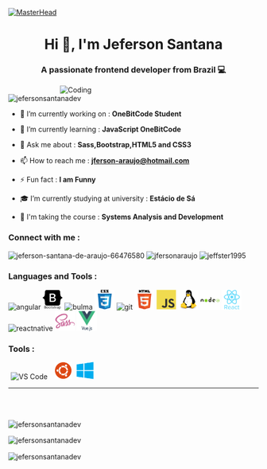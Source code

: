 [![MasterHead](https://miro.medium.com/max/1400/1*L_QoAG863l8QvqxpNyBiqw.gif)]()

<h1 align="center">Hi 👋, I'm Jeferson Santana</h1>
<p><h3 align="center">A passionate frontend developer from Brazil 💻</h3></p>
<img align="right" alt="Coding" width="400" src="https://camo.githubusercontent.com/5ddf73ad3a205111cf8c686f687fc216c2946a75005718c8da5b837ad9de78c9/68747470733a2f2f7468756d62732e6766796361742e636f6d2f4576696c4e657874446576696c666973682d736d616c6c2e676966">

<p align="left"> <img src="https://komarev.com/ghpvc/?username=jefersonsantanadev&label=Profile%20views&color=ffde0a&style=flat-square" alt="jefersonsantanadev" /> </p>



- 🔭 I’m currently working on : **OneBitCode Student**

- 🌱 I’m currently learning : **JavaScript OneBitCode**

- 💬 Ask me about : **Sass,Bootstrap,HTML5 and CSS3**

- 📫 How to reach me : **jferson-araujo@hotmail.com**

- ⚡ Fun fact : **I am Funny**

- 🎓 I’m currently studying at university : **Estácio de Sá**

- 📒 I'm taking the course : **Systems Analysis and Development**

<h3 align="left">Connect with me :</h3>
<p align="left">
<a href="https://codepen.io/@jeffster1995" target="blank"<img align="center" src="https://raw.githubusercontent.com/rahuldkjain/github-profile-readme-generator/master/src/images/icons/Social/codepen.svg" alt="@jeffster1995" height="30" width="40" /></a>
<img align="center" src="https://raw.githubusercontent.com/rahuldkjain/github-profile-readme-generator/master/src/images/icons/Social/linked-in-alt.svg" alt="jeferson-santana-de-araujo-66476580" height="30" width="40" /></a>
<img align="center" src="https://raw.githubusercontent.com/rahuldkjain/github-profile-readme-generator/master/src/images/icons/Social/instagram.svg" alt="jfersonaraujo" height="30" width="40" /></a>
<img align="center" src="https://raw.githubusercontent.com/rahuldkjain/github-profile-readme-generator/master/src/images/icons/Social/discord.svg" alt="jeffster1995" height="30" width="40" /></a>
</p>

<h3 align="left">Languages and Tools :</h3>
<p align="left"> <img src="https://angular.io/assets/images/logos/angular/angular.svg" alt="angular" width="40" height="40"/> <img src="https://raw.githubusercontent.com/devicons/devicon/master/icons/bootstrap/bootstrap-plain-wordmark.svg" alt="bootstrap" width="40" height="40"/>  <img src="https://raw.githubusercontent.com/gilbarbara/logos/804dc257b59e144eaca5bc6ffd16949752c6f789/logos/bulma.svg" alt="bulma" width="40" height="40"/>  <img src="https://raw.githubusercontent.com/devicons/devicon/master/icons/css3/css3-original-wordmark.svg" alt="css3" width="40" height="40"/>  <img src="https://www.vectorlogo.zone/logos/git-scm/git-scm-icon.svg" alt="git" width="40" height="40"/> <img src="https://raw.githubusercontent.com/devicons/devicon/master/icons/html5/html5-original-wordmark.svg" alt="html5" width="40" height="40"/>  <img src="https://raw.githubusercontent.com/devicons/devicon/master/icons/javascript/javascript-original.svg" alt="javascript" width="40" height="40"/>  <img src="https://raw.githubusercontent.com/devicons/devicon/master/icons/linux/linux-original.svg" alt="linux" width="40" height="40"/>  <img src="https://raw.githubusercontent.com/devicons/devicon/master/icons/nodejs/nodejs-original-wordmark.svg" alt="nodejs" width="40" height="40"/>  <img src="https://raw.githubusercontent.com/devicons/devicon/master/icons/react/react-original-wordmark.svg" alt="react" width="40" height="40"/>  <img src="https://reactnative.dev/img/header_logo.svg" alt="reactnative" width="40" height="40"/>  <img src="https://raw.githubusercontent.com/devicons/devicon/master/icons/sass/sass-original.svg" alt="sass" width="40" height="40"/>  <img src="https://raw.githubusercontent.com/devicons/devicon/master/icons/vuejs/vuejs-original-wordmark.svg" alt="vuejs" width="40" height="40"/>  </p>
<h3 align="left">Tools :</h3>
<p align="left">  <img src="https://camo.githubusercontent.com/5fa137d222dde7b69acd22c6572a065ce3656e6ffa1f5e88c1b5c7a935af3cc6/68747470733a2f2f63646e2e6a7364656c6976722e6e65742f67682f64657669636f6e732f64657669636f6e2f69636f6e732f7673636f64652f7673636f64652d6f726967696e616c2e737667" alt="VS Code" width="35" height="35" hspace="5"/> 
   <img src="https://raw.githubusercontent.com/devicons/devicon/1119b9f84c0290e0f0b38982099a2bd027a48bf1/icons/ubuntu/ubuntu-plain.svg" alt="Ubuntu" width="35" height="35" hspace="5"/> 
   <img src="https://raw.githubusercontent.com/devicons/devicon/1119b9f84c0290e0f0b38982099a2bd027a48bf1/icons/windows8/windows8-original.svg" alt="Windows" width="35" height="35"/> 



<hr>
<br>
<br>

<p><img align="center" src="https://github-readme-stats.vercel.app/api/top-langs?username=jefersonsantanadev&show_icons=true&theme=dracula&locale=en&layout=compact" alt="jefersonsantanadev" ></p>

<p><img align="center" src="https://github-readme-stats.vercel.app/api?username=jefersonsantanadev&show_icons=true&theme=dracula&locale=en" alt="jefersonsantanadev" /></p>

<p><img align="center" src="https://github-readme-streak-stats.herokuapp.com/?user=jefersonsantanadev&theme=dracula" alt="jefersonsantanadev" /> </p>
